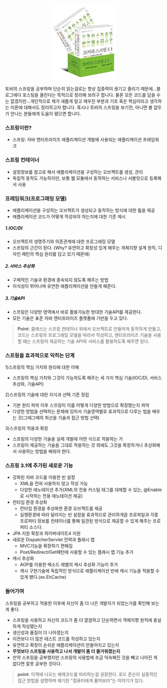 <p align="center">
<img src="/images/Tobi/tobi_intro.jpg"/>
</p>

토비의 스프링을 공부하며 단순히 읽는걸로는 항상 집중력이 끊기고 졸리기 때문에...블로그에다 포스팅을 올린다는 목적으로 정리해 보려구 합니다. 물론 모든 코드를 담을 수는 없겠지만...개인적으로 제가 새롭게 알고 깨우친 부분과 기초 혹은 핵심이라고 생각하는 이론에 대해서도 정리하고자 합니다. 혹시나 토비의 스프링을 보기전, 아니면 볼 없두가 안나는 분들에게 도움이 됐으면 합니다.

### 스프링이란?
- 스프링: 자바 엔터프라이즈 애플리케이션 개발에 사용되는 애플리케이션 프레임워크

### 스프링 컨테이너
  - 설정정보를 참고로 해서 애플리케이션을 구성하는 오브젝트를 생성, 관리
  - 독립적 동작도 가능하지만, 보통 웹 모듈에서 동작하는 서비스나 서블릿으로 등록해서 사용

### 프레임워크(프로그래밍 모델)
- 애플리케이션을 구성하는 오브젝트가 생성되고 동작하는 방식에 대한 틀을 제공
- 애플리케이션 코드가 어떻게 작성되야 하는지에 대한 기준 제시

##### 1.IOC/DI
- 오브젝트의 생명주기와 의존관계에 대한 프로그래밍 모델
- 스프링의 근간이 된다. (Why? 유연하고 확장성 있게 해주는 개체지향 설계 원칙, 디자인 패턴의 핵심 원리를 담고 있기 때문에)

##### 2.서비스 추상화
- 구체적인 기술과 환경에 종속되지 않도록 해주는 방법
- 이식성이 뛰어나며 유연한 애플리케이션을 만들게 해준다.

##### 3.기술API
- 스프링은 다양한 영역에서 바로 활용가능한 방대한 기술API를 제공한다.
- 모든 기술은 표준 자바 엔터프라이즈 플랫폼에 기반을 두고 있다.

> **Point**: 클래스는 스프링 컨테이너 위에서 오브젝트로 만들어져 동작하게 만들고, 코드는 스프링의 프로그래밍 모델을 따라서 작성하고, 엔터프라이즈 기술을 사용할 떄는 스프링이 제공하는 기술 API와 서비스를 활용하도록 해주면 된다.

### 스프링을 효과적으로 익히는 단계
1)스프링의 핵심 가치와 원리에 대한 이해
- 스프링의 핵심 가치와 그것이 가능하도록 해주는 세 가지 핵심 기술(IOC/DI, 서비스 추상화, 기술API)

2)스프링의 기술에 대한 지식과 선택 기준 정립
- 기본 원리 파악 이후 스프링이 이를 어떻게 다양한 방법으로 확장했는지 파악
- 다양한 방법을 선택하는 문제에 있어서 기술영역별로 효과적으로 다루는 법을 배우는 것(그때그때의 최선을 기술과 접근 방법 선택)

3)스프링의 적용과 확장
- 스프링의 다양한 기술을 실제 개발에 어떤 식으로 적용하는 가
- 스프링이 제공하는 기술을 그대로 적용하는 것 외에도 그것을 확장하거나 추상화해서 사용하는 방법을 배워야 한다.

### 스프링 3.1에 추가된 새로운 기능
- 강화된 자바 코드를 이용한 빈 설정
  - XML을 전혀 사용하지 않고 작성 가능
  - 다양한 애노테이션 추가(XML의 전용 커스텀 태그를 대체할 수 있는, @Enable로 시작하는 전용 애노테이션 제공)
- 런타임 환경 추상화
  - 런타임 환경을 추상화한 환경 오브젝트를 제공
  - 실행환경에 따라 달라지는 빈 설정을 효과적으로 관리하게끔 프로파일과 각종 프로퍼티 정보를 컨테이너를 통해 일관된 방식으로 제공할 수 있게 해주는 프로퍼티 소스다.
- JPA 지원 확장과 하이버네이트4 지원
- 새로운 DispatcherServlet 전략과 플래시 맵
  - MVC기능을 확장하기 편해짐
  - Post/Redirect/Get패턴에 사용할 수 있는 플래시 맵 기능 추가
- 캐시 추상화
  - AOP를 이용한 메소드 레벨의 캐시 추상화 기능이 추가
  - 캐시 구현기술에 독립적인 방식으로 애플리케이션 빈에 캐시 기능을 적용할 수 있게 됐다.(ex.EhCache)

### 들어가며
스프링을 공부하고 적용한 이후에 자신이 좀 더 나은 개발자가 되었는가를 확인해 보는게 좋다.
- 스프링을 사용하고 자신의 코드가 좀 더 깔끔하고 단순하면서 객체지향 원칙에 충실하게 작성됐는지
- 생산성과 품질이 더 나아졌는지
- 이전보다 더 많은 테스트 코드를 작성하고 있는지
- 유연하고 확장이 손쉬운 애플리케이션이 만들어지고 있는지
- **무엇보다 스프링을 사용하고 나서 개발이 좀 더 즐거워졌는지**
- 만약 스프링을 공부했지만 스프링의 사용법에 조금 익숙해진 것을 빼고 나아진 게 없다면 잘못 공부한 것이다.

> **point**: 이책에 나오는 예제코드를 따라하는걸 권장한다. 로드 존슨이 실증적인 접근 방법을 설명하며 얘기한 "컴퓨터에게 물어보라"는 이야기가 있다.
